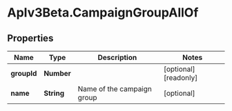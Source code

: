 # ApIv3Beta.CampaignGroupAllOf

## Properties

Name | Type | Description | Notes
------------ | ------------- | ------------- | -------------
**groupId** | **Number** |  | [optional] [readonly] 
**name** | **String** | Name of the campaign group | [optional] 


